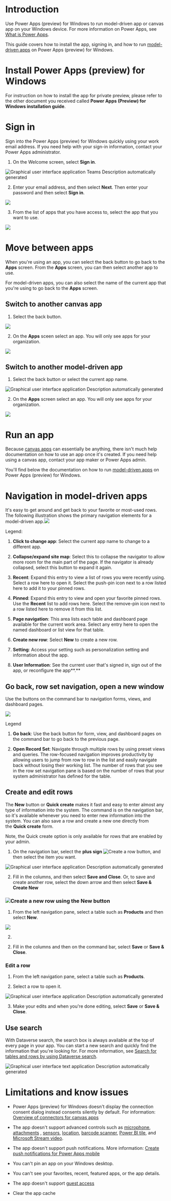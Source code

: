 ﻿# Introduction

Use Power Apps (preview) for Windows to run model-driven app or canvas app on your Windows device. For more information on Power Apps, see [What is Power Apps](https://docs.microsoft.com/powerapps/powerapps-overview).

This guide covers how to install the app, signing in, and how to run [model-driven apps](https://docs.microsoft.com/powerapps/user/use-model-driven-apps) on Power Apps (preview) for Windows.

# Install Power Apps (preview) for Windows

For instruction on how to install the app for private preview, please refer to the other document you received called **Power Apps (Preview) for Windows installation guide**.

# Sign in 

Sign into the Power Apps (preview) for Windows quickly using your work email address. If you need help with your sign-in information, contact your Power Apps administrator.

1.  On the Welcome screen, select **Sign in**.

![Graphical user interface  application  Teams Description automatically generated](media/image1.png)

2.  Enter your email address, and then select **Next**. Then enter your password and then select **Sign in**.

![](media/image2.png)

3.  From the list of apps that you have access to, select the app that you want to use.

![](media/image3.png)

#  

# Move between apps

When you're using an app, you can select the back button to go back to the **Apps** screen. From the **Apps** screen, you can then select another app to use.

For model-driven apps, you can also select the name of the current app that you're using to go back to the **Apps** screen.

## Switch to another canvas app

1.  Select the back button.

![](media/image4.png)

2.  On the **Apps** sceen select an app. You will only see apps for your organization.

![](media/image3.png)

## Switch to another model-driven app

1.  Select the back button or select the current app name.

![Graphical user interface  application Description automatically generated](media/image5.png)

2.  On the **Apps** screen select an app. You will only see apps for your organization.

![](media/image3.png)

# Run an app

Because [canvas apps](https://docs.microsoft.com/powerapps/maker/canvas-apps/getting-started) can essentially be anything, there isn't much help documentation on how to use an app once it's created. If you need help using a canvas app, contact your app maker or Power Apps admin.

You'll find below the documentation on how to run [model-driven apps](https://docs.microsoft.com/powerapps/user/use-model-driven-apps) on Power Apps (preview) for Windows.

# Navigation in model-driven apps

It's easy to get around and get back to your favorite or most-used rows. The following illustration shows the primary navigation elements for a model-driven app.![](media/image6.png)

Legend:

1. **Click to change app**: Select the current app name to change to a different app.

2. **Collapse/expand site map**: Select this to collapse the navigator to allow more room for the main part of the page. If the navigator is already collapsed, select this button to expand it again.

3. **Recent**: Expand this entry to view a list of rows you were recently using. Select a row here to open it. Select the push-pin icon next to a row listed here to add it to your pinned rows.

4. **Pinned**: Expand this entry to view and open your favorite pinned rows. Use the **Recent** list to add rows here. Select the remove-pin icon next to a row listed here to remove it from this list.

5. **Page navigation**: This area lists each table and dashboard page available for the current work area. Select any entry here to open the named dashboard or list view for that table.

6. **Create new row**: Select **New** to create a new row.

7. **Setting**: Access your setting such as personalization setting and information about the app.

8. **User Information**: See the current user that's signed in, sign out of the app, or reconfigure the app**.**

## Go back, row set navigation, open a new window

Use the buttons on the command bar to navigation forms, views, and dashboard pages.

![](media/image7.png)

Legend

1. **Go back**: Use the back button for form, view, and dashboard pages on the command bar to go back to the previous page.

2. **Open Record Set**: Navigate through multiple rows by using preset views and queries. The row-focused navigation improves productivity by allowing users to jump from row to row in the list and easily navigate back without losing their working list. The number of rows that you see in the row set navigation pane is based on the number of rows that your system administrator has defined for the table.

## Create and edit rows

The **New** button or **Quick create** makes it fast and easy to enter almost any type of information into the system. The command is on the navigation bar, so it's available whenever you need to enter new information into the system. You can also save a row and create a new one directly from the **Quick create** form.

Note, the Quick create option is only available for rows that are enabled by your admin.

1.  On the navigation bar, select the **plus sign** ![Create a row button ](media/image8.png), and then select the item you want.

![Graphical user interface  application Description automatically generated](media/image9.png)

2.  Fill in the columns, and then select **Save and Close**. Or, to save and create another row, select the down arrow and then select **Save & Create New**

### ![](media/image10.png)Create a new row using the New button

1.  From the left navigation pane, select a table such as **Products** and then select **New**.

![](media/image11.png)

2.  

<!-- -->

2.  Fill in the columns and then on the command bar, select **Save** or **Save & Close**.

### Edit a row

1.  From the left navigation pane, select a table such as **Products**.

2.  Select a row to open it.

![Graphical user interface  application Description automatically generated](media/image12.png)

3.  Make your edits and when you're done editing, select **Save** or **Save & Close**.

## Use search

With Dataverse search, the search box is always available at the top of every page in your app. You can start a new search and quickly find the information that you're looking for. For more information, see [Search for tables and rows by using Dataverse search](https://docs.microsoft.com/powerapps/user/relevance-search).

![Graphical user interface  text  application Description automatically generated](media/image13.png)

# Limitations and know issues

-   Power Apps (preview) for Windows doesn't display the connection consent dialog instead consents silently by default. For information: [Overview of connectors for canvas apps](https://docs.microsoft.com/powerapps/maker/canvas-apps/connections-list#connection-consent-dialog)

-   The app doesn't support advanced controls such as [microphone](https://docs.microsoft.com/powerapps/maker/canvas-apps/controls/control-microphone), [attachments](https://docs.microsoft.com/powerapps/maker/canvas-apps/controls/control-attachments) , [sensors](https://docs.microsoft.com/powerapps/maker/canvas-apps/how-to/mobile-sensors), [location](https://docs.microsoft.com/powerapps/maker/canvas-apps/functions/signals#location), [barcode scanner](https://docs.microsoft.com/powerapps/maker/canvas-apps/controls/control-new-barcode-scanner), [Power BI tile](https://docs.microsoft.com/powerapps/maker/canvas-apps/controls/control-power-bi-tile), and [Microsoft Stream video](https://docs.microsoft.com/powerapps/maker/canvas-apps/controls/control-stream-video).

-   The app doesn't support push notifications. More information: [Create push notifications for Power Apps mobile](https://docs.microsoft.com/powerapps/mobile/power-apps-mobile-notification)

-   You can't pin an app on your Windows desktop.

-   You can't see your favorites, recent, featured apps, or the app details.

-   The app doesn't support [guest access](https://docs.microsoft.com/powerapps/maker/canvas-apps/share-app-guests)

-   Clear the app cache
